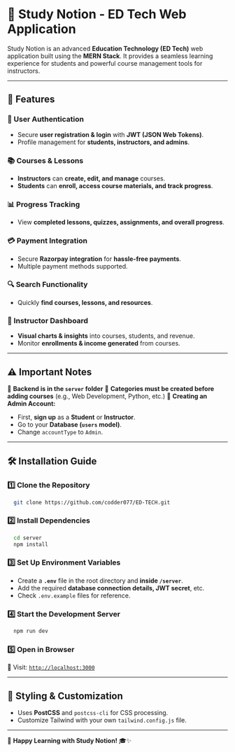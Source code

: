 # 🚀 Study Notion - ED Tech Web Application

Study Notion is an advanced **Education Technology (ED Tech)** web application built using the **MERN Stack**. It provides a seamless learning experience for students and powerful course management tools for instructors.

---

## 🌟 Features

### 🔑 User Authentication
- Secure **user registration & login** with **JWT (JSON Web Tokens)**.
- Profile management for **students, instructors, and admins**.

### 📚 Courses & Lessons
- **Instructors** can **create, edit, and manage** courses.
- **Students** can **enroll, access course materials, and track progress**.

### 📊 Progress Tracking
- View **completed lessons, quizzes, assignments, and overall progress**.

### 💳 Payment Integration
- Secure **Razorpay integration** for **hassle-free payments**.
- Multiple payment methods supported.

### 🔍 Search Functionality
- Quickly **find courses, lessons, and resources**.

### 🏫 Instructor Dashboard
- **Visual charts & insights** into courses, students, and revenue.
- Monitor **enrollments & income generated** from courses.

---

## ⚠️ Important Notes

🔹 **Backend is in the `server` folder**
🔹 **Categories must be created before adding courses** (e.g., Web Development, Python, etc.)
🔹 **Creating an Admin Account:**
   - First, **sign up** as a **Student** or **Instructor**.
   - Go to your **Database (`users` model)**.
   - Change `accountType` to `Admin`.

---

## 🛠️ Installation Guide

### **1️⃣ Clone the Repository**
```sh
  git clone https://github.com/codder077/ED-TECH.git
```

### **2️⃣ Install Dependencies**
```sh
  cd server
  npm install
```

### **3️⃣ Set Up Environment Variables**
- Create a **`.env`** file in the root directory and **inside `/server`**.
- Add the required **database connection details, JWT secret**, etc.
- Check `.env.example` files for reference.

### **4️⃣ Start the Development Server**
```sh
  npm run dev
```

### **5️⃣ Open in Browser**
📌 Visit: [`http://localhost:3000`](http://localhost:3000)

---

## 🎨 Styling & Customization
- Uses **PostCSS** and `postcss-cli` for CSS processing.
- Customize Tailwind with your own `tailwind.config.js` file.

---

🚀 **Happy Learning with Study Notion!** 🎓✨

